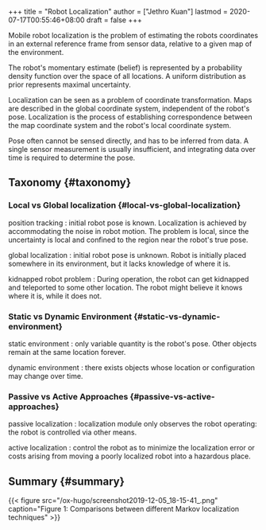 +++
title = "Robot Localization"
author = ["Jethro Kuan"]
lastmod = 2020-07-17T00:55:46+08:00
draft = false
+++

Mobile robot localization is the problem of estimating the robots
coordinates in an external reference frame from sensor data, relative
to a given map of the environment.

The robot's momentary estimate (belief) is represented by a
probability density function over the space of all locations. A
uniform distribution as prior represents maximal uncertainty.

Localization can be seen as a problem of coordinate transformation.
Maps are described in the global coordinate system, independent of the
robot's pose. Localization is the process of establishing
correspondence between the map coordinate system and the robot's local
coordinate system.

Pose often cannot be sensed directly, and has to be inferred from
data. A single sensor measurement is usually insufficient, and
integrating data over time is required to determine the pose.

## Taxonomy {#taxonomy}

### Local vs Global localization {#local-vs-global-localization}

position tracking
: initial robot pose is known. Localization is
achieved by accommodating the noise in robot motion. The problem is
local, since the uncertainty is local and confined to the region
near the robot's true pose.

global localization
: initial robot pose is unknown. Robot is
initially placed somewhere in its environment, but it lacks
knowledge of where it is.

kidnapped robot problem
: During operation, the robot can get
kidnapped and teleported to some other location. The robot might
believe it knows where it is, while it does not.

### Static vs Dynamic Environment {#static-vs-dynamic-environment}

static environment
: only variable quantity is the robot's pose.
Other objects remain at the same location forever.

dynamic environment
: there exists objects whose location or
configuration may change over time.

### Passive vs Active Approaches {#passive-vs-active-approaches}

passive localization
: localization module only observes the robot
operating: the robot is controlled via other means.

active localization
: control the robot as to minimize the
localization error or costs arising from moving a poorly localized
robot into a hazardous place.

## Summary {#summary}

{{< figure src="/ox-hugo/screenshot2019-12-05_18-15-41_.png" caption="Figure 1: Comparisons between different Markov localization techniques" >}}
